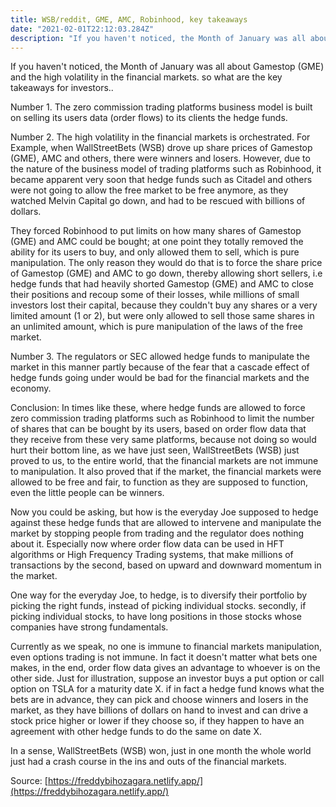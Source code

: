 ```yaml
---
title: WSB/reddit, GME, AMC, Robinhood, key takeaways
date: "2021-02-01T22:12:03.284Z"
description: "If you haven't noticed, the Month of January was all about Gamestop and the high volatility in the financial markets. so what are the key takeaways for investors.."
---
```


If you haven't noticed, the Month of January was all about Gamestop (GME) and the high volatility in the financial markets. so what are the key takeaways for investors..

Number 1.
The zero commission trading platforms business model is built on selling its users data (order flows) to its clients the hedge funds.

Number 2.
The high volatility in the financial markets is orchestrated. For Example, when WallStreetBets (WSB) drove up share prices of Gamestop (GME), AMC and others, there were winners and losers. However, due to the nature of the business model of trading platforms such as Robinhood, it became apparent very soon that hedge funds such as Citadel and others were not going to allow the free market to be free anymore, as they watched Melvin Capital go down, and had to be rescued with billions of dollars.

They forced Robinhood to put limits on how many shares of Gamestop (GME) and AMC could be bought; at one point they totally removed the ability for its users to buy, and only allowed them to sell, which is pure manipulation. The only reason they would do that is to force the share price of Gamestop (GME) and AMC to go down, thereby allowing short sellers, i.e hedge funds that had heavily shorted Gamestop (GME) and AMC to close their positions and recoup some of their losses, while millions of small investors lost their capital, because they couldn't buy any shares or a very limited amount (1 or 2), but were only allowed to sell those same shares in an unlimited amount, which is pure manipulation of the laws of the free market.

Number 3.
The regulators or SEC allowed hedge funds to manipulate the market in this manner partly because of the fear that a cascade effect of hedge funds going under would be bad for the financial markets and the economy.


Conclusion: In times like these, where hedge funds are allowed to force zero commission trading platforms such as Robinhood to limit the number of shares that can be bought by its users, based on order flow data that they receive from these very same platforms, because not doing so would hurt their bottom line, as we have just seen, WallStreetBets (WSB) just proved to us, to the entire world, that the financial markets are not immune to manipulation. It also proved that if the market, the financial markets were allowed to be free and fair, to function as they are supposed to function, even the little people can be winners.

Now you could be asking, but how is the everyday Joe supposed to hedge against these hedge funds that are allowed to intervene and manipulate the market by stopping people from trading and the regulator does nothing about it. Especially now where order flow data can be used in HFT algorithms or High Frequency Trading systems, that make millions of transactions by the second, based on upward and downward momentum in the market.

One way for the everyday Joe, to hedge, is to diversify their portfolio by picking the right funds, instead of picking individual stocks. secondly, if picking individual stocks, to have long positions in those stocks whose companies have strong fundamentals.

Currently as we speak, no one is immune to financial markets manipulation, even options trading is not immune. In fact it doesn't matter what bets one makes, in the end, order flow data gives an advantage to whoever is on the other side. Just for illustration, suppose an investor buys a put option or call option on TSLA for a maturity date X. if in fact a hedge fund knows what the bets are in advance, they can pick and choose winners and losers in the market, as they have billions of dollars on hand to invest and can drive a stock price higher or lower if they choose so, if they happen to have an agreement with other hedge funds to do the same on date X.

In a sense, WallStreetBets (WSB) won, just in one month the whole world just had a crash course in the ins and outs of the financial markets.




Source: [https://freddybihozagara.netlify.app/](https://freddybihozagara.netlify.app/)

